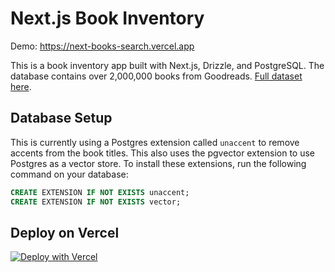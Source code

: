 # Next.js Book Inventory

Demo: https://next-books-search.vercel.app

This is a book inventory app built with Next.js, Drizzle, and PostgreSQL. The database contains over 2,000,000 books from Goodreads. [Full dataset here](https://mengtingwan.github.io/data/goodreads.html).

## Database Setup

This is currently using a Postgres extension called `unaccent` to remove accents from the book titles. This also uses the pgvector extension to use Postgres as a vector store. To install these extensions, run the following command on your database:

```sql
CREATE EXTENSION IF NOT EXISTS unaccent;
CREATE EXTENSION IF NOT EXISTS vector;
```

## Deploy on Vercel

[![Deploy with Vercel](https://vercel.com/button)](https://vercel.com/templates/next.js/next-book-inventory)
